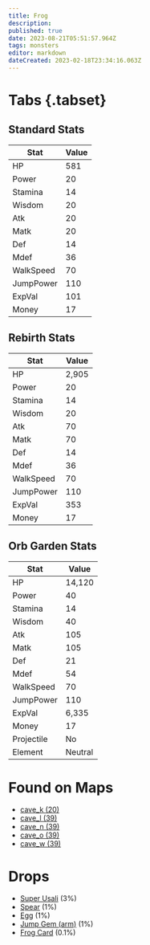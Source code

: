```yaml
---
title: Frog
description: 
published: true
date: 2023-08-21T05:51:57.964Z
tags: monsters
editor: markdown
dateCreated: 2023-02-18T23:34:16.063Z
---
```


# Tabs {.tabset}

## Standard Stats

|Stat|Value|
|-|-|
|HP|581|
|Power|20|
|Stamina|14|
|Wisdom|20|
|Atk|20|
|Matk|20|
|Def|14|
|Mdef|36|
|WalkSpeed|70|
|JumpPower|110|
|ExpVal|101|
|Money|17|
## Rebirth Stats

|Stat|Value|
|-|-|
|HP|2,905|
|Power|20|
|Stamina|14|
|Wisdom|20|
|Atk|70|
|Matk|70|
|Def|14|
|Mdef|36|
|WalkSpeed|70|
|JumpPower|110|
|ExpVal|353|
|Money|17|
## Orb Garden Stats

|Stat|Value|
|-|-|
|HP|14,120|
|Power|40|
|Stamina|14|
|Wisdom|40|
|Atk|105|
|Matk|105|
|Def|21|
|Mdef|54|
|WalkSpeed|70|
|JumpPower|110|
|ExpVal|6,335|
|Money|17|
|Projectile|No|
|Element|Neutral|

# Found on Maps
 * [cave_k (20)](/maps/cave_k)
 * [cave_l (39)](/maps/cave_l)
 * [cave_n (39)](/maps/cave_n)
 * [cave_o (39)](/maps/cave_o)
 * [cave_w (39)](/maps/cave_w)

# Drops
 * [Super Usali](/items/super-usali) (3%)
 * [Spear](/items/spear) (1%)
 * [Egg](/items/egg) (1%)
 * [Jump Gem (arm)](/items/jump-gem-arm) (1%)
 * [Frog Card](/items/frog-card) (0.1%)
